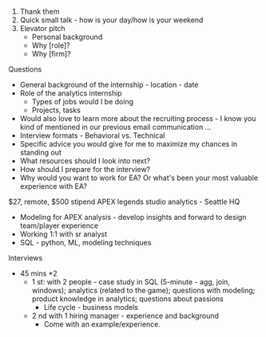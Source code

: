 1. Thank them
2. Quick small talk - how is your day/how is your weekend
3. Elevator pitch
	- Personal background
	- Why [role]?
	- Why [firm]?

Questions
- General background of the internship - location - date
- Role of the analytics internship
	- Types of jobs would I be doing
	- Projects, tasks
- Would also love to learn more about the recruiting process - I know you kind of mentioned in our previous email communication ...
- Interview formats - Behavioral vs. Technical
- Specific advice you would give for me to maximize my chances in standing out
- What resources should I look into next?
- How should I prepare for the interview?
- Why would you want to work for EA? Or what's been your most valuable experience with EA?



$27, remote, $500 stipend
APEX legends studio analytics - Seattle HQ
- Modeling for APEX analysis - develop insights and forward to design team/player experience
- Working 1:1 with sr analyst
- SQL - python, ML, modeling techniques

Interviews
- 45 mins *2
	- 1 st: with 2 people - case study in SQL (5-minute - agg, join, windows); analytics (related to the game); questions with modeling; product knowledge in analytics; questions about passions
		- Life cycle - business models
	- 2 nd with 1 hiring manager - experience and background
		- Come with an example/experience.